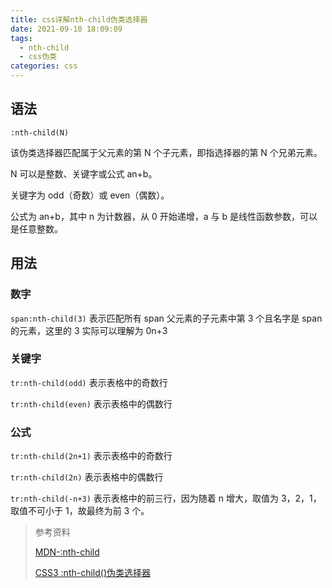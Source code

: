 ```yaml
---
title: css详解nth-child伪类选择器
date: 2021-09-10 18:09:09
tags:
  - nth-child
  - css伪类
categories: css
---
```


## 语法

`:nth-child(N)`

该伪类选择器匹配属于父元素的第 N 个子元素，即指选择器的第 N 个兄弟元素。

N 可以是整数、关键字或公式 an+b。

关键字为 odd（奇数）或 even（偶数）。

公式为 an+b，其中 n 为计数器，从 0 开始递增，a 与 b 是线性函数参数，可以是任意整数。

<!-- more -->

## 用法

### 数字

`span:nth-child(3)` 表示匹配所有 span 父元素的子元素中第 3 个且名字是 span 的元素，这里的 3 实际可以理解为 0n+3

### 关键字

`tr:nth-child(odd)` 表示表格中的奇数行

`tr:nth-child(even)` 表示表格中的偶数行

### 公式

`tr:nth-child(2n+1)` 表示表格中的奇数行

`tr:nth-child(2n)` 表示表格中的偶数行

`tr:nth-child(-n+3)` 表示表格中的前三行，因为随着 n 增大，取值为 3，2，1，取值不可小于 1，故最终为前 3 个。

> 参考资料
>
> [MDN-:nth-child](https://developer.mozilla.org/zh-CN/docs/Web/CSS/:nth-child)
>
> [CSS3 :nth-child()伪类选择器](https://www.huaweicloud.com/articles/b5cbccd24d422b062ff05eb7090cbd1a.html)
